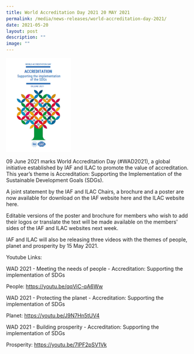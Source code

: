 ```yaml
---
title: World Accreditation Day 2021 20 MAY 2021
permalink: /media/news-releases/world-accreditation-day-2021/
date: 2021-05-20
layout: post
description: ""
image: ""
---
```

<img style="width:177px" alt="WAD2021" src="/images/press-release/photos/CC0A95D1-1691-44A4-ADD3-66954D90E0FE.png"> 


09 June 2021 marks World Accreditation Day (#WAD2021), a global initiative established by IAF and ILAC to promote the value of accreditation. This year’s theme is Accreditation: Supporting the Implementation of the Sustainable Development Goals (SDGs).



A joint statement by the IAF and ILAC Chairs, a brochure and a poster are now available for download on the IAF website here and the ILAC website here.

 

Editable versions of the poster and brochure for members who wish to add their logos or translate the text will be made available on the members' sides of the IAF and ILAC websites next week.

 

IAF and ILAC will also be releasing three videos with the themes of people, planet and prosperity by 15 May 2021.

Youtube Links:

WAD 2021 - Meeting the needs of people - Accreditation: Supporting the implementation of SDGs

People: https://youtu.be/qqViC-qA6Ww

WAD 2021 - Protecting the planet - Accreditation: Supporting the implementation of SDGs

Planet: https://youtu.be/J9N7Hn5tUV4

WAD 2021 - Building prosperity - Accreditation: Supporting the implementation of SDGs

Prosperity: https://youtu.be/7lPF2pSV1Vk